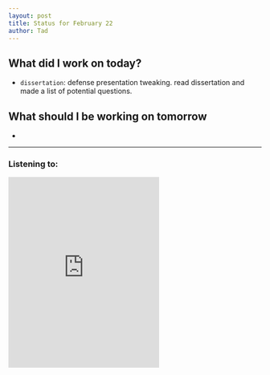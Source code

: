 ```yaml
---
layout: post
title: Status for February 22
author: Tad
---
```


## What did I work on today?

* `dissertation`: defense presentation tweaking. read dissertation and made a list of potential questions.


## What should I be working on tomorrow

*



---

### Listening to:
<iframe src="https://embed.spotify.com/?uri=spotify:track:1DPePTisnP4iGIrfEV8wCi" width="300" height="380" frameborder="0" allowtransparency="true"></iframe>
 <i class='fa fa-code' style='color:pink'></i>
